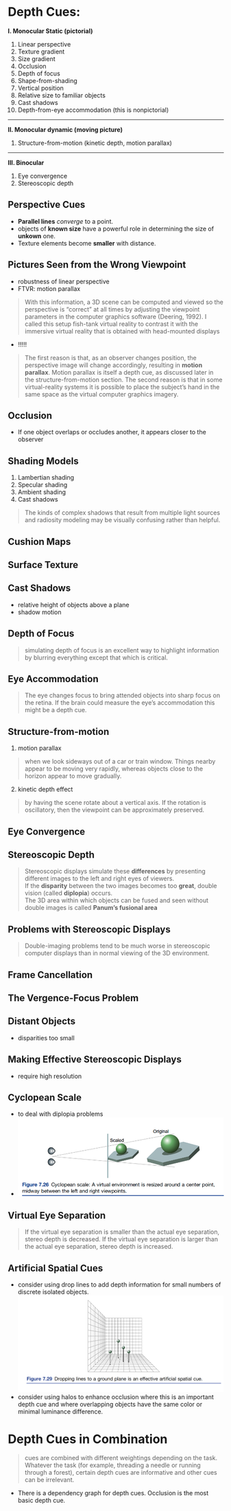 # Depth Cues:
**I. Monocular Static (pictorial)**
1. Linear perspective
2. Texture gradient
3. Size gradient
4. Occlusion
5. Depth of focus
6. Shape-from-shading
7. Vertical position
8. Relative size to familiar objects
9. Cast shadows
10. Depth-from-eye accommodation (this is nonpictorial)
----
**II. Monocular dynamic (moving picture)**
1. Structure-from-motion (kinetic depth, motion parallax)
---
**III. Binocular**
1. Eye convergence
2. Stereoscopic depth

## Perspective Cues
- **Parallel lines** *converge* to a point.
- objects of **known size** have a powerful role in determining the size of **unkown** one.
- Texture elements become **smaller** with distance.

## Pictures Seen from the Wrong Viewpoint
- robustness of linear perspective
- FTVR: motion parallax
> With this information,
a 3D scene can be computed and viewed so the perspective is “correct” at all
times by adjusting the viewpoint parameters in the computer graphics software
(Deering, 1992). I called this setup fish-tank virtual reality to contrast it with the
immersive virtual reality that is obtained with head-mounted displays
- !!!!!
> The first reason is that, as an observer changes position, the perspective image will
change accordingly, resulting in **motion parallax**. Motion parallax is itself a depth
cue, as discussed later in the structure-from-motion section. The second reason is
that in some virtual-reality systems it is possible to place the subject’s hand in
the same space as the virtual computer graphics imagery.
## Occlusion
- If one object overlaps or occludes another, it appears closer to the observer

## Shading Models
1. Lambertian shading
2. Specular shading
3. Ambient shading
3. Cast shadows
> The kinds of complex shadows that result from multiple light
sources and radiosity modeling may be visually confusing rather than helpful.

## Cushion Maps
## Surface Texture
## Cast Shadows
- relative height of objects above a plane
- shadow motion

## Depth of Focus
> simulating depth of focus is an excellent way to highlight information
by blurring everything except that which is critical.

## Eye Accommodation
> The eye changes focus to bring attended objects into sharp focus on the retina. If the
brain could measure the eye’s accommodation this might be a depth cue.

## Structure-from-motion
1. motion parallax
> when we look sideways out of a
car or train window. Things nearby appear to be moving very rapidly, whereas objects
close to the horizon appear to move gradually.
2. kinetic depth effect
> by having the scene
rotate about a vertical axis. If the rotation is oscillatory, then the viewpoint can be
approximately preserved.

## Eye Convergence
## Stereoscopic Depth
> Stereoscopic displays
simulate these **differences** by presenting different images to the left and right eyes of
viewers. \
> If the **disparity** between the two images becomes too **great**, double vision (called **diplopia**)
occurs. \
> The 3D area within which objects can be
fused and seen without double images is called **Panum’s fusional area**

## Problems with Stereoscopic Displays
> Double-imaging problems tend to be
much worse in stereoscopic computer displays than in normal viewing of the 3D
environment.

## Frame Cancellation
## The Vergence-Focus Problem
## Distant Objects
- disparities too small
## Making Effective Stereoscopic Displays
- require high resolution
## Cyclopean Scale
- to deal with diplopia problems
- ![image](https://github.com/wufun/hello-world/blob/master/Perception/cyclopean%20scale.png)

## Virtual Eye Separation
> If the virtual eye separation is smaller
than the actual eye separation, stereo depth is decreased. If the virtual eye separation is
larger than the actual eye separation, stereo depth is increased.

## Artificial Spatial Cues
- consider using drop lines to add depth information for small numbers
of discrete isolated objects.
![image](https://github.com/wufun/hello-world/blob/master/Perception/artificial.png)
- consider using halos to enhance occlusion
where this is an important depth cue and where overlapping objects have the
same color or minimal luminance difference.

# Depth Cues in Combination
> cues
are combined with different weightings depending on the task. Whatever the task
(for example, threading a needle or running through a forest), certain depth cues are
informative and other cues can be irrelevant.
- There is a dependency graph for depth cues. Occlusion is the most basic depth cue.
